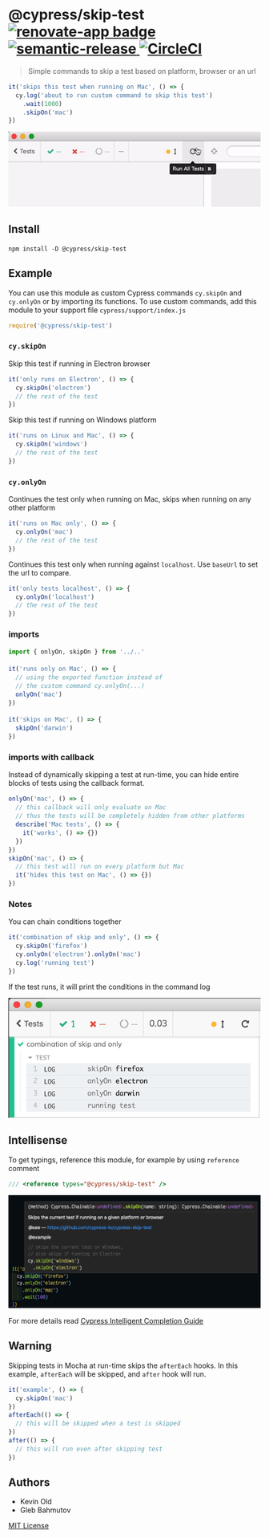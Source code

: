 # @cypress/skip-test [![renovate-app badge][renovate-badge]][renovate-app] [![semantic-release][semantic-image] ][semantic-url] [![CircleCI](https://circleci.com/gh/cypress-io/cypress-skip-test/tree/master.svg?style=svg)](https://circleci.com/gh/cypress-io/cypress-skip-test/tree/master)
> Simple commands to skip a test based on platform, browser or an url

```js
it('skips this test when running on Mac', () => {
  cy.log('about to run custom command to skip this test')
    .wait(1000)
    .skipOn('mac')
})
```

![Skip in action](images/skip.gif)

## Install

```shell
npm install -D @cypress/skip-test
```

## Example

You can use this module as custom Cypress commands `cy.skipOn` and `cy.onlyOn` or by importing its functions. To use custom commands, add this module to your support file `cypress/support/index.js`

```js
require('@cypress/skip-test')
```

### `cy.skipOn`

Skip this test if running in Electron browser

```js
it('only runs on Electron', () => {
  cy.skipOn('electron')
  // the rest of the test
})
```

Skip this test if running on Windows platform

```js
it('runs on Linux and Mac', () => {
  cy.skipOn('windows')
  // the rest of the test
})
```

### `cy.onlyOn`

Continues the test only when running on Mac, skips when running on any other platform

```js
it('runs on Mac only', () => {
  cy.onlyOn('mac')
  // the rest of the test
})
```

Continues this test only when running against `localhost`. Use `baseUrl` to set the url to compare.

```js
it('only tests localhost', () => {
  cy.onlyOn('localhost')
  // the rest of the test
})
```

### imports

```js
import { onlyOn, skipOn } from '../..'

it('runs only on Mac', () => {
  // using the exported function instead of
  // the custom command cy.onlyOn(...)
  onlyOn('mac')
})

it('skips on Mac', () => {
  skipOn('darwin')
})
```

### imports with callback

Instead of dynamically skipping a test at run-time, you can hide entire blocks of tests using the callback format.

```js
onlyOn('mac', () => {
  // this callback will only evaluate on Mac
  // thus the tests will be completely hidden from other platforms
  describe('Mac tests', () => {
    it('works', () => {})
  })
})
skipOn('mac', () => {
  // this test will run on every platform but Mac
  it('hides this test on Mac', () => {})
})
```

### Notes

You can chain conditions together

```js
it('combination of skip and only', () => {
  cy.skipOn('firefox')
  cy.onlyOn('electron').onlyOn('mac')
  cy.log('running test')
})
```

If the test runs, it will print the conditions in the command log

![Skip and only](images/skip-and-only.png)

## Intellisense

To get typings, reference this module, for example by using `reference` comment

```js
/// <reference types="@cypress/skip-test" />
```

![Skip intellisense](images/skip.png)

For more details read [Cypress Intelligent Completion Guide](https://on.cypress.io/intellisense)

## Warning

Skipping tests in Mocha at run-time skips the `afterEach` hooks. In this example, `afterEach` will be skipped, and `after` hook will run.

```js
it('example', () => {
  cy.skipOn('mac')
})
afterEach(() => {
  // this will be skipped when a test is skipped
})
after(() => {
  // this will run even after skipping test
})
```

## Authors

- Kevin Old
- Gleb Bahmutov

[MIT License](LICENSE)

[renovate-badge]: https://img.shields.io/badge/renovate-app-blue.svg
[renovate-app]: https://renovateapp.com/
[semantic-image]: https://img.shields.io/badge/%20%20%F0%9F%93%A6%F0%9F%9A%80-semantic--release-e10079.svg
[semantic-url]: https://github.com/semantic-release/semantic-release
